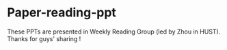 # Paper-reading-ppt
 These PPTs are presented in Weekly Reading Group (led by Zhou in HUST). Thanks for guys' sharing !
